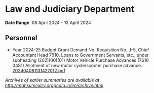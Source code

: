 # Law and Judiciary Department

**Date Range**: 08 April 2024 - 13 April 2024


## Personnel
- Year 2024-25 Budget Grant Demand No. Requisition No. J-5, Chief Accountant Head                      7610, Loans to Government Servants, etc., under subheading (202)(00)(01)                      Motor Vehicle Purchase Advances (7610 0481) Allotment of new motor cycle/scooter purchase advance.\
  [202404081131427012.pdf](https://gr.maharashtra.gov.in/Site/Upload/Government%20Resolutions/English/202404081131427012.pdf)


*Archives of earlier summaries are available at http://mahsummary.orgpedia.in/en/archive.html*